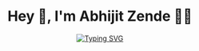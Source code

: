 <h1 align="center">Hey 👋, I'm Abhijit Zende 👨‍💻</h1>
<p align="center">
<a href="https://git.io/typing-svg">
    <img src="https://readme-typing-svg.herokuapp.com?font=Fira+Code&pause=1000&width=435&lines=Computer+Science+Engineer+%F0%9F%A7%91%E2%80%8D%F0%9F%92%BB;DevOps++Enthusiast+%F0%9F%9A%80;%E2%8F%B3+1.5%2B+years+of+exp+in+%E2%9E%A1%EF%B8%8F+;%F0%9F%92%BB+Development+%7C+%E2%9A%99%EF%B8%8F+DevOps;%F0%9F%97%82%EF%B8%8F+Database+Management;%F0%9F%9A%80+Deploying+workflows;%F0%9F%A4%96+Automating+processes;%F0%9F%8C%8D+Worked+with+international+clients;%F0%9F%A7%A0+Strong+analytical+skills;%F0%9F%A4%9D+Team-oriented+mindset;%F0%9F%8E%AF+Delivering+impactful+results" alt="Typing SVG" />
</a>
</p>